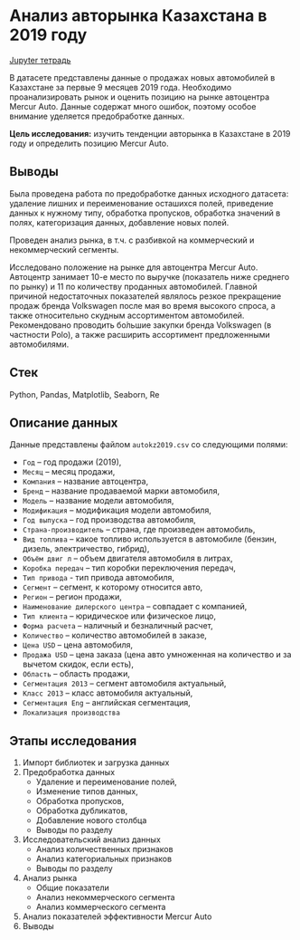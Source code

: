 # Анализ авторынка Казахстана в 2019 году
[Jupyter тетрадь](https://github.com/Ilya-Tischenko/Projects/blob/main/%D0%90%D0%BD%D0%B0%D0%BB%D0%B8%D0%B7%20%D0%B0%D0%B2%D1%82%D0%BE%D1%80%D1%8B%D0%BD%D0%BA%D0%B0%20%D0%9A%D0%B0%D0%B7%D0%B0%D1%85%D1%81%D1%82%D0%B0%D0%BD%D0%B0%20%D0%B2%202019%20%D0%B3%D0%BE%D0%B4%D1%83/%D0%90%D0%BD%D0%B0%D0%BB%D0%B8%D0%B7%20%D0%B0%D0%B2%D1%82%D0%BE%D1%80%D1%8B%D0%BD%D0%BA%D0%B0%20%D0%9A%D0%B0%D0%B7%D0%B0%D1%85%D1%81%D1%82%D0%B0%D0%BD%D0%B0%20%D0%B2%202019%20%D0%B3%D0%BE%D0%B4%D1%83.ipynb)

В датасете представлены данные о продажах новых автомобилей в Казахстане за первые 9 месяцев 2019 года. Необходимо проанализировать рынок и оценить позицию на рынке автоцентра Mercur Auto.
Данные содержат много ошибок, поэтому особое внимание уделяется предобработке данных.

**Цель исследования:** изучить тенденции авторынка в Казахстане в 2019 году и определить позицию Mercur Auto.
## Выводы
Была проведена работа по предобработке данных исходного датасета: удаление лишних и переименование осташихся полей, приведение данных к нужному типу, обработка пропусков, 
обработка значений в полях, категоризация данных, добавление новых полей.  

Проведен анализ рынка, в т.ч. с разбивкой на коммерческий и некоммерческий сегменты.  

Исследовано положение на рынке для автоцентра Mercur Auto. Автоцентр занимает 10-е место по выручке (показатель ниже среднего по рынку) и 11 по количеству проданных
автомобилей. Главной причиной недостаточных показателей являлось резкое прекращение продаж бренда Volkswagen после мая во время высокого спроса, а также относительно скудным
ассортиментом автомобилей. Рекомендовано проводить бо́льшие закупки бренда Volkswagen (в частности Polo), а также расширить ассортимент предложенными автомобилями.
## Стек
Python, Pandas, Matplotlib, Seaborn, Re
## Описание данных 
Данные представлены файлом `autokz2019.csv` со следующими полями:

+ `Год` – год продажи (2019),
+ `Месяц` – месяц продажи,
+ `Компания` – название автоцентра,
+ `Бренд` – название продаваемой марки автомобиля,
+ `Модель` – название модели автомобиля,
+ `Модификация` – модификация модели автомобиля,
+ `Год выпуска` – год производства автомобиля,
+ `Страна-производитель` – страна, где произведен автомобиль,
+ `Вид топлива` – какое топливо используется в автомобиле (бензин, дизель, электричество, гибрид),
+ `Объём двиг л` – объем двигателя автомобиля в литрах,
+ `Коробка передач` – тип коробки переключения передач,
+ `Тип привода` - тип привода автомобиля,
+ `Сегмент` – сегмент, к которому относится авто,
+ `Регион` – регион продажи,
+ `Наименование дилерского центра` – совпадает с компанией,
+ `Тип клиента` – юридическое или физическое лицо,
+ `Форма расчета` – наличный и безналичный расчет,
+ `Количество` – количество автомобилей в заказе,
+ `Цена USD` – цена автомобиля,
+ `Продажа USD` – цена заказа (цена авто умноженная на количество и за вычетом скидок, если есть),
+ `Область` – область продажи,
+ `Сегментация 2013` – сегмент автомобиля актуальный,
+ `Класс 2013` – класс автомобиля актуальный,
+ `Сегментация Eng` – английская сегментация,
+ `Локализация производства`

## Этапы исследования
1. Импорт библиотек и загрузка данных
2. Предобработка данных
    - Удаление и переименование полей,
    - Изменение типов данных,
    - Обработка пропусков,
    - Обработка дубликатов,
    - Добавление нового столбца
    - Выводы по разделу
3. Исследовательский анализ данных
    - Анализ количественных признаков
    - Анализ категориальных признаков
    - Выводы по разделу
4. Анализ рынка
    - Общие показатели
    - Анализ некоммерческого сегмента
    - Анализ коммерческого сегмента
5. Анализ показателей эффективности Mercur Auto
6. Выводы
